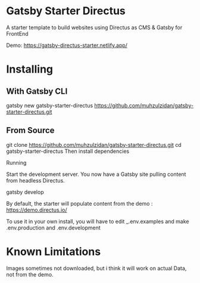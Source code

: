 # Gatsby Starter Directus

A starter template to build websites using  Directus as CMS & Gatsby for FrontEnd 

Demo: https://gatsby-directus-starter.netlify.app/

# Installing

## With Gatsby CLI

gatsby new gatsby-starter-directus https://github.com/muhzulzidan/gatsby-starter-directus.git
## From Source

git clone https://github.com/muhzulzidan/gatsby-starter-directus.git
cd gatsby-starter-directus
Then install dependencies

Running

Start the development server. You now have a Gatsby site pulling content from headless Directus.

gatsby develop

By default, the starter will populate content from the demo : https://demo.directus.io/

To use it in your own install, you will have to edit _.env.examples and make .env.production and .env.development

# Known Limitations
 
Images sometimes not downloaded, but i think it will work on actual Data, not from the demo.

